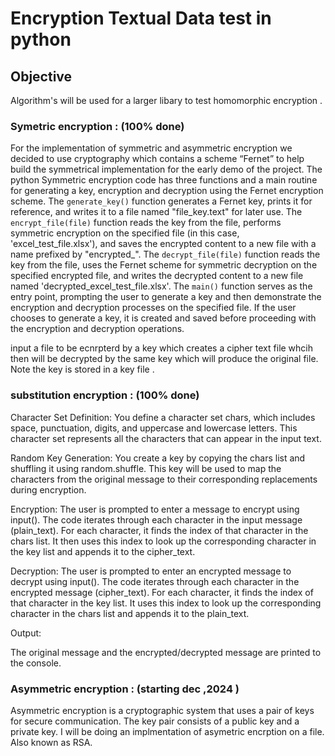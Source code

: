 # Encryption Textual Data test in python

## Objective

Algorithm's will be used for a larger libary to test homomorphic encryption .

### Symetric encryption : (100% done)

For the implementation of symmetric and asymmetric encryption we decided to use cryptography which contains a scheme “Fernet” to help build the symmetrical implementation for the early demo of the project. The python Symmetric encryption code has three functions and a main routine for generating a key, encryption and decryption using the Fernet encryption scheme. The `generate_key()` function generates a Fernet key, prints it for reference, and writes it to a file named "file_key.text" for later use. The `encrypt_file(file)` function reads the key from the file, performs symmetric encryption on the specified file (in this case, 'excel_test_file.xlsx'), and saves the encrypted content to a new file with a name prefixed by "encrypted_". The `decrypt_file(file)` function reads the key from the file, uses the Fernet scheme for symmetric decryption on the specified encrypted file, and writes the decrypted content to a new file named 'decrypted_excel_test_file.xlsx'. The `main()` function serves as the entry point, prompting the user to generate a key and then demonstrate the encryption and decryption processes on the specified file. If the user chooses to generate a key, it is created and saved before proceeding with the encryption and decryption operations. 

input a file to be ecnrpterd by a key which creates a cipher text file whcih then will be decrypted by the same key which will produce the original file. Note the key is stored in a key file .

### substitution encryption : (100% done)

Character Set Definition:
You define a character set chars, which includes space, punctuation, digits, and uppercase and lowercase letters. This character set represents all the characters that can appear in the input text.

Random Key Generation:
You create a key by copying the chars list and shuffling it using random.shuffle. This key will be used to map the characters from the original message to their corresponding replacements during encryption.

Encryption:
The user is prompted to enter a message to encrypt using input().
The code iterates through each character in the input message (plain_text).
For each character, it finds the index of that character in the chars list.
It then uses this index to look up the corresponding character in the key list and appends it to the cipher_text.

Decryption:
The user is prompted to enter an encrypted message to decrypt using input().
The code iterates through each character in the encrypted message (cipher_text).
For each character, it finds the index of that character in the key list.
It uses this index to look up the corresponding character in the chars list and appends it to the plain_text.

Output:

The original message and the encrypted/decrypted message are printed to the console.

### Asymmetric encryption : (starting dec ,2024 )

Asymmetric encryption is a cryptographic system that uses a pair of keys for secure communication. The key pair consists of a public key and a private key. I will be doing an implmentation of asymetric encrption on a file. Also known as RSA.
